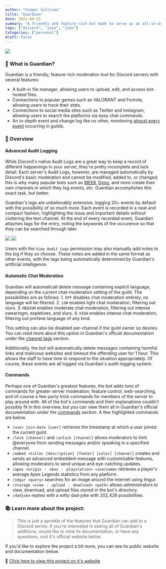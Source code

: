 ```yaml
---
author: "Cooper Sullivan"
title: "Guardian"
date: 2021-09-15
summary: "A friendly and feature-rich bot made to serve as an all-in-one solution for Discord servers."
tags: ["discord", "java", "json"]
Categories: ["personal"]
draft: false
---
```


![](/images/guardian-banner.png#center)

### 📖 What is Guardian?
Guardian is a friendly, feature-rich moderation tool for Discord servers with several features:
- A built-in file manager, allowing users to upload, edit, and access bot-hosted files.
- Connections to popular games such as VALORANT and Fortnite, allowing users to track their stats.
- Connections to social media sites such as Twitter and Instagram, allowing users to search the platforms via easy chat commands.
- An in-depth event and change log like no other, monitoring [almost every event](https://guardian.coopersully.me/docs/logs/) occurring in guilds.

### 🔎 Overview
#### Advanced Audit Logging
While Discord's native Audit Logs are a great way to keep a record of different happenings in your server,
they're pretty incomplete and lack detail. Each server's Audit Logs, however, are managed automatically by
Discord's basic moderation and cannot be modified, added to, or changed; this is why many popular bots such
as [MEE6](https://mee6.xyz/), [Dyno](https://dyno.gg/), and more create their own channels in which they log
events, etc. Guardian accomplishes this exact task, but better. 

Guardian's logs are unbelievably extensive, logging 20+ events by default with the possibility of so much more.
Each event is recorded in a neat and compact fashion, highlighting the issue and important details without cluttering
the text channel. At the end of every recorded event, Guardian attaches tags for the entry, noting the keywords
of the occurence so that they can be searched through later.

![](/images/guardian/stop-boosting.png#center)
![](/images/guardian/search-tags.png#center)

Users with the ``View Audit Logs`` permission may also manually add notes to the log if they so choose. These notes
are added in the same format as other events, with the tags being automatically determined by Guardian's artificial
intelligence.

#### Automatic Chat Moderation
Guardian will automaticall delete message containing explicit language, depending on the current chat-moderation setting of the guild. The possibilities are as follows:
    1. ``OFF`` disables chat moderation entirely; no language will be filtered.
    2. ``LOW`` enables light chat moderation, filtering out slurs.
    3. ``MEDIUM`` enables moderate chat moderation, filtering out intense swearingm, expletives, and slurs.
    4. ``HIGH`` enables intense chat moderation, filtering out profane language of any kind.
	
This setting can also be disabled per-channel if the guild owner so desires. You can read more about this option in Guardian's official documentation under the [channel tags](https://guardian.coopersully.me/docs/tags/) section.

Additionally, the bot will automatically delete messages containing harmful links and malicious websites and timeout the offending user for 1 hour.
This allows the staff to have time to respond to the situation appropriately. Of course, these events are all logged via Guardian's audit-logging system.

#### Commands
Perhaps one of Guardian's greatest features, the bot adds tons of commands for greater server moderation, feature control, 
web-searching, and of-course a few party-trick commands for members of the server to play around with. All of the bot's
commands and their explanations couldn't possibly fit in this overview, but you can view them all in Guardian's official
documentation under the [commands](https://guardian.coopersully.me/docs/commands/) section. A few highlighted commands are below.
- ``/user join-date [user]`` retrieves the timestamp at which a user joined the current guild.
- ``/lock [channel]`` and ``/unlock [channel]`` allows moderators to limit @everyone from sending messages and/or speaking in a specified channel.
- ``/embed <title> [description] [footer] [color] [channel]`` creates and sends an advanced embedded-message with customizable features, allowing moderators to send unique and eye-catching updates.
- ``/apex <origin ︱ xbox ︱ playstation> <username>`` retrieves a player's average Apex Legends statistics from any platform.
- ``/imgur <query>`` searches for an image around the internet using Imgur.
- ``/storage <view ︱ upload ︱ download> <path>`` allows administrators to view, download, and upload files stored in the bot's directory.
- ``/dadjoke`` replies with a witty dad-joke with 202,426 possibilities.

### 📚 Learn more about the project:
> This is just a sprinkle of the features that Guardian can add to a Discord server. 
If you're interested in seeing all of Guardian's additions, would like to view its documentation, 
or have any questions, visit it's official website below.

If you'd like to explore the project a bit more, you can see its public website and documentation below.

🔗 [Click here to view this project on it's website](https://guardian.coopersully.me/)